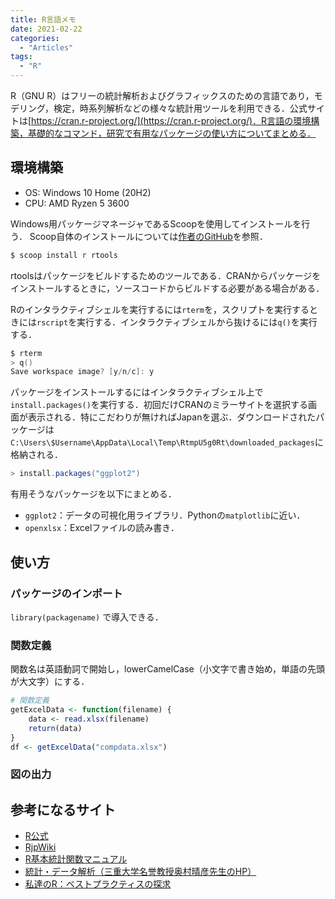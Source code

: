 ```yaml
---
title: R言語メモ
date: 2021-02-22
categories:
  - "Articles"
tags:
  - "R"
---
```


R（GNU R）はフリーの統計解析およびグラフィックスのための言語であり，モデリング，検定，時系列解析などの様々な統計用ツールを利用できる．公式サイトは[https://cran.r-project.org/](https://cran.r-project.org/)．R言語の環境構築，基礎的なコマンド，研究で有用なパッケージの使い方についてまとめる．

<!--more-->

## 環境構築
- OS: Windows 10 Home (20H2)
- CPU: AMD Ryzen 5 3600

Windows用パッケージマネージャであるScoopを使用してインストールを行う．
Scoop自体のインストールについては[作者のGitHub](https://github.com/lukesampson/scoop)を参照．
```ps1
$ scoop install r rtools
```
rtoolsはパッケージをビルドするためのツールである．CRANからパッケージをインストールするときに，ソースコードからビルドする必要がある場合がある．

Rのインタラクティブシェルを実行するには`rterm`を，スクリプトを実行するときには`rscript`を実行する．インタラクティブシェルから抜けるには`q()`を実行する．
```ps1
$ rterm
> q()
Save workspace image? [y/n/c]: y
```

パッケージをインストールするにはインタラクティブシェル上で`install.packages()`を実行する．初回だけCRANのミラーサイトを選択する画面が表示される．特にこだわりが無ければJapanを選ぶ．ダウンロードされたパッケージは`C:\Users\$Username\AppData\Local\Temp\RtmpU5g0Rt\downloaded_packages`に格納される．
```ps1
> install.packages("ggplot2")
```
有用そうなパッケージを以下にまとめる．
- `ggplot2`：データの可視化用ライブラリ．Pythonの`matplotlib`に近い．
- `openxlsx`：Excelファイルの読み書き．

## 使い方
### パッケージのインポート
`library(packagename)` で導入できる．

### 関数定義
関数名は英語動詞で開始し，lowerCamelCase（小文字で書き始め，単語の先頭が大文字）にする．
```r
# 関数定義
getExcelData <- function(filename) {
    data <- read.xlsx(filename)
    return(data)
}
df <- getExcelData("compdata.xlsx")
```

### 図の出力

## 参考になるサイト
- [R公式](https://cran.r-project.org/)
- [RjpWiki](http://www.okadajp.org/RWiki/)
- [R基本統計関数マニュアル](https://cran.ism.ac.jp/doc/contrib/manuals-jp/Mase-Rstatman.pdf)
- [統計・データ解析（三重大学名誉教授奥村晴彦先生のHP）](https://oku.edu.mie-u.ac.jp/~okumura/stat/)
- [私達のR：ベストプラクティスの探求](https://www.jaysong.net/RBook/)